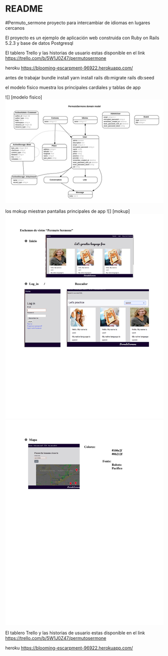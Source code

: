 # README

#Permuto_sermone
proyecto para intercambiar de idiomas en lugares cercanos

 El proyecto es un ejemplo de aplicación web construida con Ruby on Rails 5.2.3 y base de datos Postgresql

El tablero Trello y las historias de usuario estas disponible en el link
https://trello.com/b/5W1J0Z47/permutosermone

heroku
https://blooming-escarpment-96922.herokuapp.com/

antes de trabajar
bundle install
yarn install
rails db:migrate
rails db:seed

el modelo fisico muestra los principales cardiales y tablas de app

![] [modelo fisico]
![Screenshot](permuto_sermone.jpg)



los mokup miestran pantallas  principales de app
 ![] [mokup]
 ![Screenshot](mockup1.jpg)
![Screenshot](mockup2.jpg)

El tablero Trello y las historias de usuario estas disponible en el link
https://trello.com/b/5W1J0Z47/permutosermone

heroku
https://blooming-escarpment-96922.herokuapp.com/
